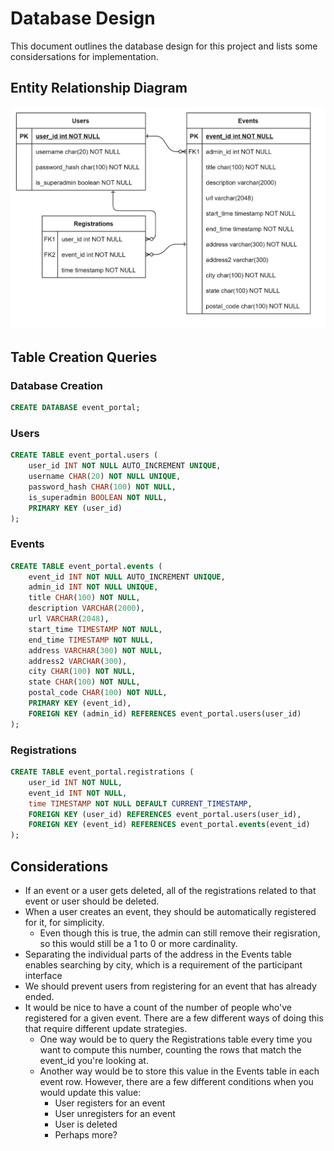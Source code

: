 # Database Design

This document outlines the database design for this project and lists some considersations for implementation.

## Entity Relationship Diagram

![ERD](./figures/eventportal-erd.png)

## Table Creation Queries

### Database Creation

```sql
CREATE DATABASE event_portal;
```

### Users

```sql
CREATE TABLE event_portal.users (
    user_id INT NOT NULL AUTO_INCREMENT UNIQUE,
    username CHAR(20) NOT NULL UNIQUE,
    password_hash CHAR(100) NOT NULL,
    is_superadmin BOOLEAN NOT NULL,
    PRIMARY KEY (user_id)
);
```

### Events

```sql
CREATE TABLE event_portal.events (
    event_id INT NOT NULL AUTO_INCREMENT UNIQUE,
    admin_id INT NOT NULL UNIQUE,
    title CHAR(100) NOT NULL,
    description VARCHAR(2000),
    url VARCHAR(2048),
    start_time TIMESTAMP NOT NULL,
    end_time TIMESTAMP NOT NULL,
    address VARCHAR(300) NOT NULL,
    address2 VARCHAR(300),
    city CHAR(100) NOT NULL,
    state CHAR(100) NOT NULL,
    postal_code CHAR(100) NOT NULL,
    PRIMARY KEY (event_id),
    FOREIGN KEY (admin_id) REFERENCES event_portal.users(user_id)
);
```

### Registrations

```sql
CREATE TABLE event_portal.registrations (
    user_id INT NOT NULL,
    event_id INT NOT NULL,
    time TIMESTAMP NOT NULL DEFAULT CURRENT_TIMESTAMP,
    FOREIGN KEY (user_id) REFERENCES event_portal.users(user_id),
    FOREIGN KEY (event_id) REFERENCES event_portal.events(event_id)
);
```

## Considerations

- If an event or a user gets deleted, all of the registrations related to that event or user should be deleted.
- When a user creates an event, they should be automatically registered for it, for simplicity.
  - Even though this is true, the admin can still remove their regisration, so this would still be a 1 to 0 or more cardinality.
- Separating the individual parts of the address in the Events table enables searching by city, which is a requirement of the participant interface
- We should prevent users from registering for an event that has already ended.
- It would be nice to have a count of the number of people who've registered for a given event. There are a few different ways of doing this that require different update strategies.
  - One way would be to query the Registrations table every time you want to compute this number, counting the rows that match the event_id you're looking at.
  - Another way would be to store this value in the Events table in each event row. However, there are a few different conditions when you would update this value:
    - User registers for an event
    - User unregisters for an event
    - User is deleted
    - Perhaps more?
